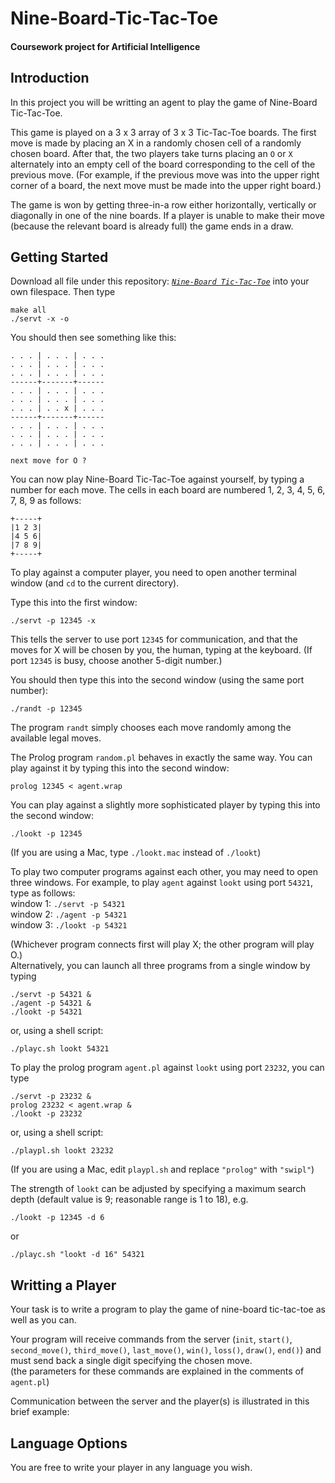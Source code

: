 # Nine-Board-Tic-Tac-Toe
#### Coursework project for Artificial Intelligence

## Introduction
In this project you will be writting an agent to play the game of Nine-Board Tic-Tac-Toe.

This game is played on a 3 x 3 array of 3 x 3 Tic-Tac-Toe boards. The first move is made by placing an X in a randomly chosen cell of a randomly chosen board. After that, the two players take turns placing an `O` or `X` alternately into an empty cell of the board corresponding to the cell of the previous move. (For example, if the previous move was into the upper right corner of a board, the next move must be made into the upper right board.)

The game is won by getting three-in-a row either horizontally, vertically or diagonally in one of the nine boards. If a player is unable to make their move (because the relevant board is already full) the game ends in a draw.

## Getting Started

Download all file under this repository: [*`Nine-Board Tic-Tac-Toe`*](https://github.com/melmarsezio/Nine-Board-Tic-Tac-Toe) into your own filespace. Then type

```
make all
./servt -x -o
```
You should then see something like this:
```
. . . | . . . | . . .
. . . | . . . | . . .
. . . | . . . | . . .
------+-------+------
. . . | . . . | . . .
. . . | . . . | . . .
. . . | . . x | . . .
------+-------+------
. . . | . . . | . . .
. . . | . . . | . . .
. . . | . . . | . . .

next move for O ?
```
You can now play Nine-Board Tic-Tac-Toe against yourself, by typing a number for each move.
The cells in each board are numbered 1, 2, 3, 4, 5, 6, 7, 8, 9 as follows:
```
+-----+
|1 2 3|
|4 5 6|
|7 8 9|
+-----+
```
To play against a computer player, you need to open another terminal window (and `cd` to the current directory).

Type this into the first window:
```
./servt -p 12345 -x
```
This tells the server to use port `12345` for communication, and that the moves for X will be chosen by you, the human, typing at the keyboard. (If port `12345` is busy, choose another 5-digit number.)

You should then type this into the second window (using the same port number):
```
./randt -p 12345
```
The program `randt` simply chooses each move randomly among the available legal moves.

The Prolog program `random.pl` behaves in exactly the same way. You can play against it by typing this into the second window:
```
prolog 12345 < agent.wrap
```
You can play against a slightly more sophisticated player by typing this into the second window:
```
./lookt -p 12345
```
(If you are using a Mac, type `./lookt.mac` instead of `./lookt`)

To play two computer programs against each other, you may need to open three windows. For example, to play `agent` against `lookt` using port `54321`, type as follows:  
window 1: `./servt -p 54321`  
window 2: `./agent -p 54321`  
window 3: `./lookt -p 54321`  

(Whichever program connects first will play X; the other program will play O.)  
Alternatively, you can launch all three programs from a single window by typing
```
./servt -p 54321 &
./agent -p 54321 &
./lookt -p 54321
```
or, using a shell script:
```
./playc.sh lookt 54321
```
To play the prolog program `agent.pl` against `lookt` using port `23232`, you can type
```
./servt -p 23232 &
prolog 23232 < agent.wrap &
./lookt -p 23232
```
or, using a shell script:
```
./playpl.sh lookt 23232
```
(If you are using a Mac, edit `playpl.sh` and replace `"prolog"` with `"swipl"`)

The strength of `lookt` can be adjusted by specifying a maximum search depth (default value is 9; reasonable range is 1 to 18), e.g.
```
./lookt -p 12345 -d 6
```
or
```
./playc.sh "lookt -d 16" 54321
```

## Writting a Player
Your task is to write a program to play the game of nine-board tic-tac-toe as well as you can.

Your program will receive commands from the server (`init`, `start()`, `second_move()`, `third_move()`, `last_move()`, `win()`, `loss()`, `draw()`, `end()`) and must send back a single digit specifying the chosen move.  
(the parameters for these commands are explained in the comments of `agent.pl`)

Communication between the server and the player(s) is illustrated in this brief example:









## Language Options

You are free to write your player in any language you wish.
